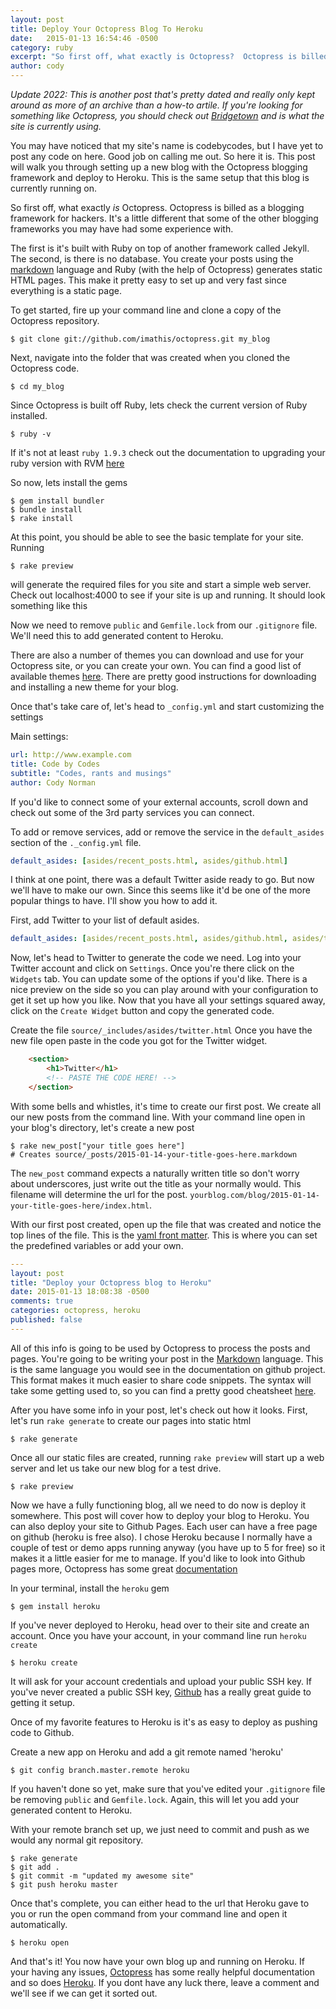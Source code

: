 ```yaml
---
layout: post
title: Deploy Your Octopress Blog To Heroku
date:   2015-01-13 16:54:46 -0500
category: ruby
excerpt: "So first off, what exactly is Octopress?  Octopress is billed as a blogging framework for hackers.  It's a little different that some of the other blogging frameworks you may have had some experience with."
author: cody
---
```

_Update 2022: This is another post that's pretty dated and really only kept
around as more of an archive than a how-to artile.  If you're looking for
something like Octopress, you should check out
[Bridgetown](https://www.bridgetownrb.com/) and is what the site is currently
using._

You may have noticed that my site's name is codebycodes, but I have yet to post any code on here.  Good job on calling me out.  So here it is.  This post will walk you through setting up a new blog with the Octopress blogging framework and deploy to Heroku.  This is the same setup that this blog is currently running on.

So first off, what exactly _is_ Octopress.  Octopress is billed as a blogging framework for hackers.  It's a little different that some of the other blogging frameworks you may have had some experience with.<!--more-->

The first is it's built with Ruby on top of another framework called Jekyll.  The second, is there is no database.  You create your posts using the [markdown](http://en.wikipedia.org/wiki/Markdown) language and Ruby (with the help of Octopress) generates static HTML pages.  This make it pretty easy to set up and very fast since everything is a static page.

To get started, fire up your command line and clone a copy of the Octopress repository.

```
$ git clone git://github.com/imathis/octopress.git my_blog
```
Next, navigate into the folder that was created when you cloned the Octopress code.

```
$ cd my_blog
```

Since Octopress is built off Ruby, lets check the current version of Ruby installed.

```
$ ruby -v
```

If it's not at least `ruby 1.9.3` check out the documentation to upgrading your ruby version with RVM [here](http://octopress.org/docs/setup/rvm/)

So now, lets install the gems 

```
$ gem install bundler
$ bundle install
$ rake install
```
At this point, you should be able to see the basic template for your site.  Running 
```
$ rake preview
```
will generate the required files for you site and start a simple web server.  Check out localhost:4000 to see if your site is up and running.  It should look something like this

Now we need to remove `public` and `Gemfile.lock` from our `.gitignore` file.  We'll need this to add generated content to Heroku.

There are also a number of themes you can download and use for your Octopress site, or you can create your own.  You can find a good list of available themes [here](https://github.com/imathis/octopress/wiki/3rd-Party-Octopress-Themes).  There are pretty good instructions for downloading and installing a new theme for your blog.

Once that's take care of, let's head to `_config.yml` and start customizing the settings

Main settings:
```yaml
url: http://www.example.com
title: Code by Codes
subtitle: "Codes, rants and musings"
author: Cody Norman
```
If you'd like to connect some of your external accounts, scroll down and check out some of the 3rd party services you can connect.

To add or remove services, add or remove the service in the `default_asides` section of the `._config.yml` file.

```yaml
default_asides: [asides/recent_posts.html, asides/github.html]
```
I think at one point, there was a default Twitter aside ready to go.  But now we'll have to make our own.  Since this seems like it'd be one of the more popular things to have.  I'll show you how to add it.

First, add Twitter to your list of default asides.

```yaml
default_asides: [asides/recent_posts.html, asides/github.html, asides/twitter.html]
```

Now, let's head to Twitter to generate the code we need.  Log into your Twitter account and click on `Settings`.  Once you're there click on the `Widgets` tab.  You can update some of the options if you'd like.  There is a nice preview on the side so you can play around with your configuration to get it set up how you like.  Now that you have all your settings squared away, click on the `Create Widget` button and copy the generated code.

Create the file `source/_includes/asides/twitter.html`  Once you have the new file open paste in the code you got for the Twitter widget.

```html
	<section>
		<h1>Twitter</h1>
		<!-- PASTE THE CODE HERE! -->
	</section>

```

With some bells and whistles, it's time to create our first post.  We create all our new posts from the command line.  With your command line open in your blog's directory, let's create a new post

```
$ rake new_post["your title goes here"]
# Creates source/_posts/2015-01-14-your-title-goes-here.markdown
```

The `new_post` command expects a naturally written title so don't worry about underscores, just write out the title as your normally would.  This filename will determine the url for the post.
`yourblog.com/blog/2015-01-14-your-title-goes-here/index.html`.

With our first post created, open up the file that was created and notice the top lines of the file.  This is the [yaml front matter](http://jekyllrb.com/docs/frontmatter/).  This is where you can set the predefined variables or add your own.

```yaml
---
layout: post
title: "Deploy your Octopress blog to Heroku"
date: 2015-01-13 18:08:38 -0500
comments: true
categories: octopress, heroku
published: false
---
```

All of this info is going to be used by Octopress to process the posts and pages.  You're going to be writing your post in the [Markdown](http://en.wikipedia.org/wiki/Markdown) language.  This is the same language you would see in the documentation on github project.  This format makes it much easier to share code snippets.  The syntax will take some getting used to, so you can find a pretty good cheatsheet [here](https://github.com/adam-p/markdown-here/wiki/Markdown-Cheatsheet).

After you have some info in your post, let's check out how it looks.  First, let's run `rake generate` to create our pages into static html

```
$ rake generate
```
Once all our static files are created, running `rake preview` will start up a web server and let us take our new blog for a test drive.

```
$ rake preview
```

Now we have a fully functioning blog, all we need to do now is deploy it somewhere.  This post will cover how to deploy your blog to Heroku.  You can also deploy your site to Github Pages.  Each user can have a free page on github (heroku is free also).  I chose Heroku because I normally have a couple of test or demo apps running anyway (you have up to 5 for free) so it makes it a little easier for me to manage.  If you'd like to look into Github pages more, Octopress has some great [documentation](http://octopress.org/docs/deploying/github/)

In your terminal, install the `heroku` gem

```
$ gem install heroku
```
If you've never deployed to Heroku, head over to their site and create an account.  Once you have your account, in your command line run `heroku create`

```
$ heroku create
```

It will ask for your account credentials and upload your public SSH key.  If you've never created a public SSH key, [Github](https://help.github.com/articles/set-up-git/) has a really great guide to getting it setup.

Once of my favorite features to Heroku is it's as easy to deploy as pushing code to Github.

Create a new app on Heroku and add a git remote named 'heroku'

```
$ git config branch.master.remote heroku
```
If you haven't done so yet, make sure that you've edited your `.gitignore` file be removing `public` and `Gemfile.lock`.  Again, this will let you add your generated content to Heroku.

With your remote branch set up, we just need to commit and push as we would any normal git repository.

```
$ rake generate
$ git add .
$ git commit -m "updated my awesome site"
$ git push heroku master
```

Once that's complete, you can either head to the url that Heroku gave to you or run the open command from your command line and open it automatically.

```
$ heroku open
```

And that's it!  You now have your own blog up and running on Heroku.  If your having any issues, [Octopress](http://octopress.org/docs/) has some really helpful documentation and so does [Heroku](https://devcenter.hero7ku.com/start).  If you dont have any luck there, leave a comment and we'll see if we can get it sorted out.
